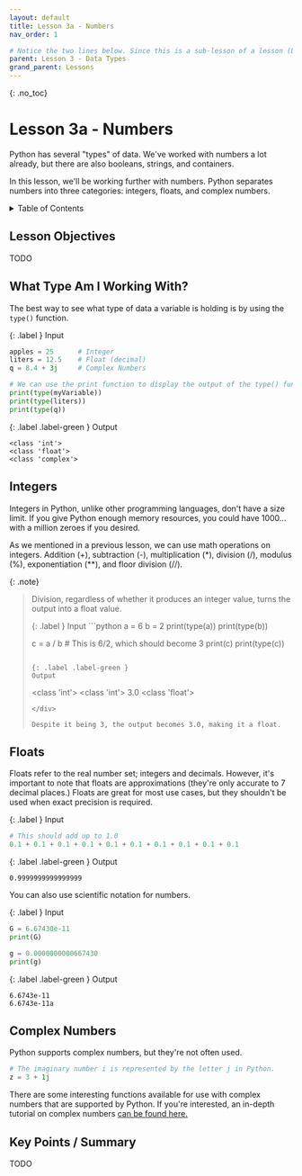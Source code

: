 ```yaml
---
layout: default
title: Lesson 3a - Numbers
nav_order: 1

# Notice the two lines below. Since this is a sub-lesson of a lesson (Lesson 3a), it's parent is lesson 3 and it's grandparent is Lessons. Make sure to include this if you decide to have sub-lessons.
parent: Lesson 3 - Data Types
grand_parent: Lessons 
---
```


{: .no_toc}  
# Lesson 3a - Numbers 

Python has several "types" of data. We've worked with numbers a lot already, but there are also booleans, strings, and containers. 

In this lesson, we'll be working further with numbers. Python separates numbers into three categories: integers, floats, and complex numbers.

<details markdown="block">
  <summary>
    Table of Contents
  </summary>
  {: .text-delta }
- TOC
{:toc}
</details>

## Lesson Objectives
TODO

<!-- ## Lesson Video
The following video demonstrates each of the steps outlined below in text.

<iframe height="416" width="100%" allowfullscreen frameborder=0 src="https://echo360.ca/media/a65689c0-c35c-4f33-9c12-f0ac97883f54/public?autoplay=false&automute=false"></iframe>
[View original here.](https://echo360.ca/media/a65689c0-c35c-4f33-9c12-f0ac97883f54/public?autoplay=false&automute=false) -->

## What Type Am I Working With?

The best way to see what type of data a variable is holding is by using the `type()` function.

<div class="code-example" markdown="1">

{: .label }
Input
```python
apples = 25      # Integer
liters = 12.5    # Float (decimal)
q = 8.4 + 3j     # Complex Numbers

# We can use the print function to display the output of the type() function.
print(type(myVariable))
print(type(liters))
print(type(q))
```

{: .label .label-green }
Output
```
<class 'int'>
<class 'float'> 
<class 'complex'>
```
</div>

## Integers

Integers in Python, unlike other programming languages, don't have a size limit. If you give Python enough memory resources, you could have 1000... with a million zeroes if you desired.

As we mentioned in a previous lesson, we can use math operations on integers. Addition (+), subtraction (-), multiplication (*), division (/), modulus (%), exponentiation (**), and floor division (//). 

{: .note}
> Division, regardless of whether it produces an integer value, turns the output into a float value. 
> 
> <div class="code-example" markdown="1">
> {: .label }
> Input
> ```python
> a = 6
> b = 2
> print(type(a))
> print(type(b))
> 
> c = a / b       # This is 6/2, which should become 3 
> print(c)
> print(type(c))
> ```
> 
> {: .label .label-green }
> Output
> ```
> <class 'int'>
> <class 'int'>
> 3.0
> <class 'float'>
> ```
> </div>
>
> Despite it being 3, the output becomes 3.0, making it a float.

## Floats

Floats refer to the real number set; integers and decimals. However, it's important to note that floats are approximations (they're only accurate to 7 decimal places.) Floats are great for most use cases, but they shouldn't be used when exact precision is required.

<div class="code-example" markdown="1">

{: .label }
Input
```python
# This should add up to 1.0
0.1 + 0.1 + 0.1 + 0.1 + 0.1 + 0.1 + 0.1 + 0.1 + 0.1 + 0.1
```

{: .label .label-green }
Output
```
0.9999999999999999
```
</div>

You can also use scientific notation for numbers. 

<div class="code-example" markdown="1">

{: .label }
Input
```python
G = 6.67430e-11
print(G)

g = 0.0000000000667430
print(g)
```

{: .label .label-green }
Output
```
6.6743e-11
6.6743e-11a
```
</div>

## Complex Numbers

Python supports complex numbers, but they're not often used.

```python
# The imaginary number i is represented by the letter j in Python.
z = 3 + 1j
```

There are some interesting functions available for use with complex numbers that are supported by Python. If you're interested, an in-depth tutorial on complex numbers [can be found here.](https://realpython.com/python-complex-numbers/#getting-to-know-python-complex-numbers)

## Key Points / Summary
TODO
